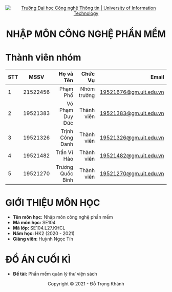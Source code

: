 <!-- Banner -->
<p align="center">
  <a href="https://www.uit.edu.vn/" title="Trường Đại học Công nghệ Thông tin" style="border: none;">
    <img src="https://i.imgur.com/WmMnSRt.png" alt="Trường Đại học Công nghệ Thông tin | University of Information Technology">
  </a>
</p>

<h1 align="center"><b>NHẬP MÔN CÔNG NGHỆ PHẦN MỀM</b></h1>

# Thành viên nhóm
| STT    | MSSV          | Họ và Tên              |Chức Vụ    |Email                   |
| ------ |:-------------:| ----------------------:|----------:|-------------------------:
| 1      | 21522456      | Phạm Phố               |Nhóm trưởng|19521676@gm.uit.edu.vn   |
| 2      | 19521383      | Võ Phạm Duy Đức        |Thành viên |19521383@gm.uit.edu.vn   |
| 3      | 19521326      | Trịnh Công Danh        |Thành viên |19521326@gm.uit.edu.vn   |
| 4      | 19521482      | Trần Vĩ Hào            |Thành viên |19521482@gm.uit.edu.vn   |
| 5      | 19521270      | Trương Quốc Bình       |Thành viên |19521270@gm.uit.edu.vn   |


# GIỚI THIỆU MÔN HỌC
* **Tên môn học:** Nhập môn công nghệ phần mềm
* **Mã môn học:** SE104
* **Mã lớp:** SE104.L27.KHCL
* **Năm học:** HK2 (2020 - 2021)
* **Giảng viên**: Huỳnh Ngọc Tín

# ĐỒ ÁN CUỐI KÌ
* **Đề tài:** Phần mềm quản lý thư viện sách

<!-- Footer -->
<p align='center'>Copyright © 2021 - Đỗ Trọng Khánh</p>
